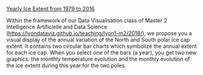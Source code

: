 [Yearly Ice Extent from 1979 to 2016](https://yearly-ice-extent.github.io/)

Within the framework of our Data Visualisation class of Master 2 Intelligence Artificielle and Data Science (https://lyondataviz.github.io/teaching/lyon1-m2/2018/), we propose you a visual display of the annual variation of the North and South polar ice cap extent. 
It contains two circular bar charts which symbolize the annual extent for each ice cap. When you select one of the bars (a year), you get two new graphics: the monthly temperature evolution and the monthly evolution of the ice extent during this year for the two poles.